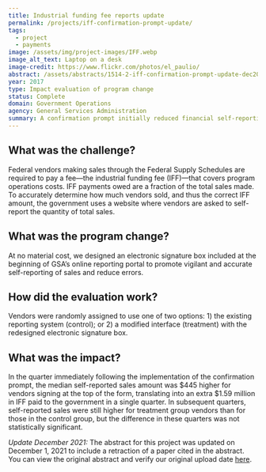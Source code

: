 ```yaml
---
title: Industrial funding fee reports update
permalink: /projects/iff-confirmation-prompt-update/
tags: 
  - project
  - payments
image: /assets/img/project-images/IFF.webp
image_alt_text: Laptop on a desk
image-credit: https://www.flickr.com/photos/el_paulio/
abstract: /assets/abstracts/1514-2-iff-confirmation-prompt-update-dec2021.pdf
year: 2017
type: Impact evaluation of program change
status: Complete
domain: Government Operations
agency: General Services Administration
summary: A confirmation prompt initially reduced financial self-reporting errors, but the effect did not persist in subsequent periods
---
```

## What was the challenge?
Federal vendors making sales through the Federal Supply Schedules are required to pay a fee—the industrial funding fee (IFF)—that covers program operations costs. IFF payments owed are a fraction of the total sales made. To accurately determine how much vendors sold, and thus the correct IFF amount, the government uses a website where vendors are asked to self-report the quantity of total sales.

## What was the program change?
At no material cost, we designed an electronic signature box included at the beginning of GSA’s online reporting portal to promote vigilant and accurate self-reporting of sales and reduce errors.

## How did the evaluation work?
Vendors were randomly assigned to use one of two options: 1) the existing reporting system (control); or 2) a modified interface (treatment) with the redesigned electronic signature box.

## What was the impact?
In the quarter immediately following the implementation of the confirmation prompt, the median self-reported sales amount was $445 higher for vendors signing at the top of the form, translating into an extra $1.59 million in IFF paid to the government in a single quarter. In subsequent quarters, self-reported sales were still higher for treatment group vendors than for those in the control group, but the difference in these quarters was not statistically significant.

*Update December 2021:* The abstract for this project was updated on December 1, 2021 to include a retraction of a paper cited in the abstract. You can view the original abstract and verify our original upload date [here](https://github.com/gsa-oes/office-of-evaluation-sciences/blob/master/assets/abstracts/1514-2-iff-confirmation-prompt-update.pdf).
